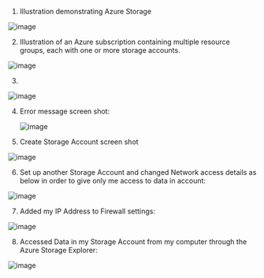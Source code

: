 1.  Illustration demonstrating Azure Storage

![image](https://github.com/techgrounds/cloud-assignments-E28MS/assets/151161141/db5e222c-dd43-455a-b9ec-f6351f018b4f)



2.  Illustration of an Azure subscription containing multiple resource groups, each with one or more storage accounts.

  ![image](https://github.com/techgrounds/cloud-assignments-E28MS/assets/151161141/4ea2b8d5-ff4e-4fbd-9d0d-1ec134b86e40)

  


3.  
![image](https://github.com/techgrounds/cloud-assignments-E28MS/assets/151161141/3421c3a2-335d-425e-9468-51475d392636)



4.  Error message screen shot:

    ![image](https://github.com/techgrounds/cloud-assignments-E28MS/assets/151161141/757ba399-d1ec-423b-968d-9954b03ee586)



5.  Create Storage Account screen shot

 
 ![image](https://github.com/techgrounds/cloud-assignments-E28MS/assets/151161141/6e63e666-0f43-4788-ae24-db5fe707f9a3)

6. Set up another Storage Account and changed Network access details as below in order to give only me access to data in account:

![image](https://github.com/techgrounds/cloud-assignments-E28MS/assets/151161141/61f0bc99-b275-4d86-a1d6-74c1977c5ed9)


7.  Added my IP Address to Firewall settings:

   ![image](https://github.com/techgrounds/cloud-assignments-E28MS/assets/151161141/1c8bc1d5-1546-4433-affa-ccd5d3bcfd7c)


8.  Accessed Data in my Storage Account from my computer through the Azure Storage Explorer:

   ![image](https://github.com/techgrounds/cloud-assignments-E28MS/assets/151161141/9319a8b7-ad50-437a-8039-393eab316c1b)







 
